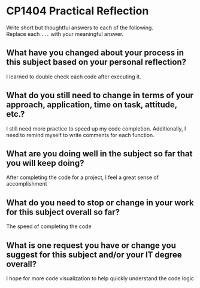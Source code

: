 # CP1404 Practical Reflection

Write short but thoughtful answers to each of the following.  
Replace each `...` with your meaningful answer.

## What have you changed about your process in this subject based on your personal reflection?

I learned to double check each code after executing it.

## What do you still need to change in terms of your approach, application, time on task, attitude, etc.?

I still need more practice to speed up my code completion. Additionally, I need to remind myself to write comments for each function.

## What are you doing well in the subject so far that you will keep doing?

After completing the code for a project, I feel a great sense of accomplishment

## What do you need to stop or change in your work for this subject overall so far?

The speed of completing the code

## What is one request you have or change you suggest for this subject and/or your IT degree overall?

I hope for more code visualization to help quickly understand the code logic

